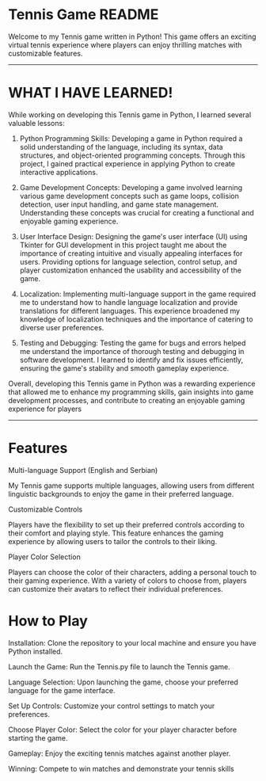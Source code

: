 # Tennis Game README

Welcome to my Tennis game written in Python! This game offers an exciting virtual tennis experience where players can enjoy thrilling matches with customizable features.


---------------------------------------------------------------------

# WHAT I HAVE LEARNED!


While working on developing this Tennis game in Python, I learned several valuable lessons:

1. Python Programming Skills: Developing a game in Python required a solid understanding of the language, including its syntax, data structures, and object-oriented programming concepts. Through this project, I gained practical experience in applying Python to create interactive applications.

2. Game Development Concepts: Developing a game involved learning various game development concepts such as game loops, collision detection, user input handling, and game state management. Understanding these concepts was crucial for creating a functional and enjoyable gaming experience.

3. User Interface Design: Designing the game's user interface (UI) using Tkinter for GUI development in this project taught me about the importance of creating intuitive and visually appealing interfaces for users. Providing options for language selection, control setup, and player customization enhanced the usability and accessibility of the game.

4. Localization: Implementing multi-language support in the game required me to understand how to handle language localization and provide translations for different languages. This experience broadened my knowledge of localization techniques and the importance of catering to diverse user preferences.

5. Testing and Debugging: Testing the game for bugs and errors helped me understand the importance of thorough testing and debugging in software development. I learned to identify and fix issues efficiently, ensuring the game's stability and smooth gameplay experience.

Overall, developing this Tennis game in Python was a rewarding experience that allowed me to enhance my programming skills, gain insights into game development processes, and contribute to creating an enjoyable gaming experience for players

---------------------------------------------------------------------

# Features


Multi-language Support (English and Serbian)

My Tennis game supports multiple languages, allowing users from different linguistic backgrounds to enjoy the game in their preferred language.


Customizable Controls

Players have the flexibility to set up their preferred controls according to their comfort and playing style. This feature enhances the gaming experience by allowing users to tailor the controls to their liking.


Player Color Selection

Players can choose the color of their characters, adding a personal touch to their gaming experience. With a variety of colors to choose from, players can customize their avatars to reflect their individual preferences.


# How to Play

Installation: Clone the repository to your local machine and ensure you have Python installed.

Launch the Game: Run the Tennis.py file to launch the Tennis game.

Language Selection: Upon launching the game, choose your preferred language for the game interface.

Set Up Controls: Customize your control settings to match your preferences.

Choose Player Color: Select the color for your player character before starting the game.

Gameplay: Enjoy the exciting tennis matches against another player.

Winning: Compete to win matches and demonstrate your tennis skills
